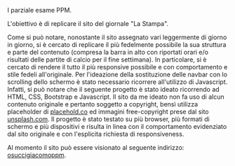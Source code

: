 I parziale esame PPM.

L'obiettivo è di replicare il sito del giornale "La Stampa". 

Come si può notare, nonostante il sito assegnato vari leggermente di giorno in giorno, si è cercato di replicare il più fedelmente possibile la sua struttura e parte del contenuto (compresa la barra in alto con riportati orari e/o risultati delle partite di calcio per il fine settimana).
In particolare, si è cercato di rendere il tutto il più responsive possibile e con comportamento e stile fedeli all'originale.
Per l'ideazione della sostituzione delle navbar con lo scrolling dello schermo è stato necessario ricorrere all'utilizzo di Javascript.
Infatti, si può notare che il seguente progetto è stato ideato ricorrendo ad HTML, CSS, Bootstrap e Javascript.
Il sito da me ideato non fa uso di alcun contenuto originale e pertanto soggetto a copyright, bensì utilizza placeholder di [placehold.co](https://placehold.co/) ed immagini free-copyright prese dal sito [unsplash.com](https://unsplash.com/it/images).
Il progetto è stato testato su più browser, più formati di schermo e più dispositivi e risulta in linea con il comportamento evidenziato dal
sito originale e con l'esplicita richiesta di responsiveness.

Al momento il sito può essere visionato al seguente indirizzo: [osuccigiacomoppm](https://orsuccigiacomoppm.altervista.org/).
